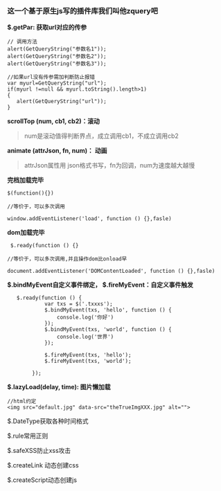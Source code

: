 ### 这一个基于原生js写的插件库我们叫他zquery吧

**$.getPar: 获取url对应的传参**
```
// 调用方法
alert(GetQueryString("参数名1"));
alert(GetQueryString("参数名2"));
alert(GetQueryString("参数名3"));

//如果url没有传参需加判断防止报错
var myurl=GetQueryString("url");
if(myurl !=null && myurl.toString().length>1)
{
   alert(GetQueryString("url"));
}
```
**scrollTop (num, cb1, cb2)：滚动**
> num是滚动值得判断界点，成立调用cb1，不成立调用cb2

**animate (attrJson, fn, num)： 动画**
> attrJson属性用 json格式书写，fn为回调，num为速度越大越慢


**完档加载完毕**
```
$(function(){})

//等价于，可以多次调用

window.addEventListener('load', function () {},fasle)
```
**dom加载完毕**
```
 $.ready(function () {}
 
//等价于，可以多次调用,并且操作dom比onload早

document.addEventListener('DOMContentLoaded', function () {},fasle)
```

**$.bindMyEvent自定义事件绑定， $.fireMyEvent：自定义事件触发**
```
   $.ready(function () {
            var txs = $('.txxxs');
            $.bindMyEvent(txs, 'hello', function () {
                console.log('你好')
            });
            $.bindMyEvent(txs, 'world', function () {
                console.log('世界')
            });

            $.fireMyEvent(txs, 'hello');
            $.fireMyEvent(txs, 'world');

        });

```
**$.lazyLoad(delay, time): 图片懒加载**
```
//html约定
<img src="default.jpg" data-src="theTrueImgXXX.jpg" alt="">
```
$.DateType获取各种时间格式

$.rule常用正则

$.safeXSS防止xss攻击
 
$.createLink 动态创建css
 
$.createScript动态创建js

